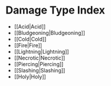 # Damage Type Index

- [[Acid\|Acid]]
- [[Bludgeoning\|Bludgeoning]]
- [[Cold\|Cold]]
- [[Fire\|Fire]]
- [[Lightning\|Lightning]]
- [[Necrotic\|Necrotic]]
- [[Piercing\|Piercing]]
- [[Slashing\|Slashing]]
- [[Holy\|Holy]]